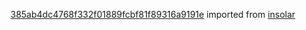 [385ab4dc4768f332f01889fcbf81f89316a9191e](https://github.com/insolar/insolar/commit/385ab4dc4768f332f01889fcbf81f89316a9191e) imported from [insolar](https://github.com/insolar/insolar)
